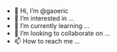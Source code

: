 - 👋 Hi, I’m @gaoeric
- 👀 I’m interested in ...
- 🌱 I’m currently learning ...
- 💞️ I’m looking to collaborate on ...
- 📫 How to reach me ...

<!---
gaoeric/gaoeric is a ✨ special ✨ repository because its `README.md` (this file) appears on your GitHub profile.
You can click the Preview link to take a look at your changes.
--->
